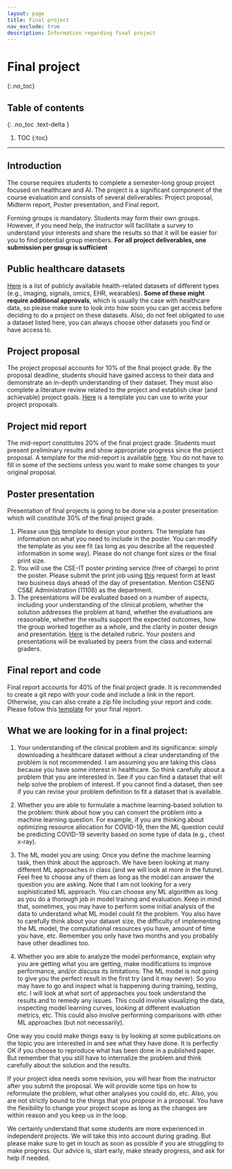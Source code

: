 ```yaml
---
layout: page
title: Final project
nav_exclude: true
description: Information regarding final project
---
```


# Final project
{:.no_toc}

## Table of contents
{: .no_toc .text-delta }

1. TOC
{:toc}

---
## Introduction

The course requires students to complete a semester-long group project focused on healthcare and AI. The project is a significant component of the course evaluation and consists of several deliverables: Project proposal, Midterm report, Poster presentation, and Final report.

Forming groups is mandatory. Students may form their own groups. However, if you need help, the instructor will facilitate a survey to understand your interests and share the results so that it will be easier for you to find potential group members. **For all project deliverables, one submission per group is sufficient** 

## Public healthcare datasets

[Here](https://docs.google.com/document/d/1DSlLnt318xdyVZ4c2RTAItvBvmpQwkCuENh0SkGzD8I/edit) is a list of publicly available health-related datasets of different types (e.g., imaging, signals, omics, EHR, wearables).  **Some of these might require additional approvals**, which is usually the case with healthcare data, so please make sure to look into how soon you can get access before deciding to do a project on these datasets. Also, do not feel obligated to use a dataset listed here, you can always choose other datasets you find or have access to.

## Project proposal 
The project proposal accounts for 10% of the final project grade. By the proposal deadline, students should have gained access to their data and demonstrate an in-depth understanding of their dataset. They must also complete a literature review related to the project and establish clear (and achievable) project goals. [Here](https://z.umn.edu/ml4h_project_proposal_template) is a template you can use to write your project proposals.

## Project mid report 
The mid-report constitutes 20% of the final project grade. Students must present preliminary results and show appropriate progress since the project proposal. A template for the mid-report is available [here](https://docs.google.com/document/d/1YFDiMMquKg6-svfs-tDUWPIeW7SNw2Sg0tt9KMfeetM/edit). You do not have to fill in some of the sections unless you want to make some changes to your original proposal.

## Poster presentation
Presentation of final projects is going to be done via a poster presentation which will constitute 30% of the final project grade. 
1. Please use [this](https://docs.google.com/presentation/d/1BjLnkmEeBLMDWiMWVbwjIQRmmoczuWCS/edit#slide=id.p2) template to design your posters. The template has information on what you need to include in the poster. You can modify the template as you see fit (as long as you describe all the requested information in some way). Please do not change font sizes or the final print size.
2. You will use the CSE-IT poster printing service (free of charge) to print the poster. Please submit the print job using [this](https://tdx.umn.edu/TDClient/31/Portal/Requests/TicketRequests/NewForm?ID=eEBbAJFCJqw_&RequestorType=Service) request form at least two business days ahead of the day of presentation. Mention CSENG CS&E Administration (11108) as the department. 
3. The presentations will be evaluated based on a number of aspects, including your understanding of the clinical problem, whether the solution addresses the problem at hand, whether the evaluations are reasonable, whether the results support the expected outcomes, how the group worked together as a whole, and the clarity in poster design and presentation. [Here](https://docs.google.com/document/d/1ruRTf9SO3S-ZnRKmg_b7MFKZbJwVoQNF-FOBtJxNnqM/edit) is the detailed rubric. Your posters and presentations will be evaluated by peers from the class and external graders.

## Final report and code
Final report accounts for 40% of the final project grade. It is recommended to create a git repo with your code and include a link in the report. Otherwise, you can also create a zip file including your report and code. Please follow this [template](https://docs.google.com/document/d/1Q38N_rB7ki4oCeSSQ6khWJ2HPonrqKg8oAHUl14dDCI/edit) for your final report. 

## What we are looking for in a final project:

1. Your understanding of the clinical problem and its significance: simply downloading a healthcare dataset without a clear understanding of the problem is not recommended. I am assuming you are taking this class because you have some interest in healthcare. So think carefully about a problem that you are interested in. See if you can find a dataset that will help solve the problem of interest. If you cannot find a dataset, then see if you can revise your problem definition to fit a dataset that is available.

2. Whether you are able to formulate a machine learning-based solution to the problem: think about how you can convert the problem into a machine learning question. For example, if you are thinking about optimizing resource allocation for COVID-19, then the ML question could be predicting COVID-19 severity based on some type of data (e.g., chest x-ray).

3. The ML model you are using: Once you define the machine learning task, then think about the approach. We have been looking at many different ML approaches in class (and we will look at more in the future). Feel free to choose any of them as long as the model can answer the question you are asking. Note that I am not looking for a very sophisticated ML approach. You can choose any ML algorithm as long as you do a thorough job in model training and evaluation. Keep in mind that, sometimes, you may have to perform some initial analysis of the data to understand what ML model could fit the problem. You also have to carefully think about your dataset size, the difficulty of implementing the ML model, the computational resources you have, amount of time you have, etc. Remember you only have two months and you probably have other deadlines too. 

4. Whether you are able to analyze the model performance, explain why you are getting what you are getting, make modifications to improve performance, and/or discuss its limitations: The ML model is not going to give you the perfect result in the first try (and it may never). So you may have to go and inspect what is happening during training, testing, etc. I will look at what sort of approaches you took understand the results and to remedy any issues. This could involve visualizing the data, inspecting model learning curves, looking at different evaluation metrics, etc. This could also involve performing comparisons with other ML approaches (but not necessarily).  

One way you could make things easy is by looking at some publications on the topic you are interested in and see what they have done. It is perfectly OK if you choose to reproduce what has been done in a published paper. But remember that you still have to internalize the problem and think carefully about the solution and the results.

If your project idea needs some revision, you will hear from the instructor after you submit the proposal. We will provide some tips on how to reformulate the problem, what other analyses you could do, etc. Also, you are not strictly bound to the things that you propose in a proposal. You have the flexibility to change your project scope as long as the changes are within reason and you keep us in the loop.

We certainly understand that some students are more experienced in independent projects. We will take this into account during grading. But please make sure to get in touch as soon as possible if you are struggling to make progress. Our advice is, start early, make steady progress, and ask for help if needed.
